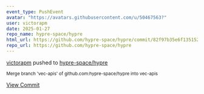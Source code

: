 ```yaml
---
event_type: PushEvent
avatar: "https://avatars.githubusercontent.com/u/50467563?"
user: victorapm
date: 2025-01-27
repo_name: hypre-space/hypre
html_url: https://github.com/hypre-space/hypre/commit/82f97b35e6f135152b296071affb608cb9a499cf
repo_url: https://github.com/hypre-space/hypre
---
```


<a href='https://github.com/victorapm' target='_blank'>victorapm</a> pushed to <a href='https://github.com/hypre-space/hypre' target='_blank'>hypre-space/hypre</a>

<small>Merge branch 'vec-apis' of github.com:hypre-space/hypre into vec-apis</small>

<a href='https://github.com/hypre-space/hypre/commit/82f97b35e6f135152b296071affb608cb9a499cf' target='_blank'>View Commit</a>